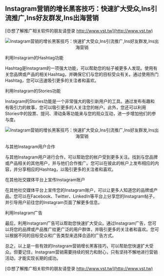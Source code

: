 ## **Instagram营销的增长黑客技巧：快速扩大受众,Ins引流推广,Ins好友群发,Ins出海营销**

[😍想了解推广相关软件的朋友请登录 http://www.vst.tw](http://www.vst.tw)

 <center><img src="https://vst.tw/MP4/tuiguang/png/4.png" alt="Instagram营销的增长黑客技巧：快速扩大受众,Ins引流推广,Ins好友群发,Ins出海营销"></center>

利用Instagram的Hashtag功能

Hashtag是Instagram的一项强大功能，可以帮助您的帖子被更多人发现。使用有关您品牌或产品的相关Hashtag，并确保它们与您的目标受众有关。通过使用热门Hashtag，您可以迅速吸引更多的关注者和喜欢。

利用Instagram的Stories功能

Instagram的Stories功能是一个非常强大的吸引新用户的工具。通过发布有趣和有吸引力的故事，您可以吸引更多的人关注您的帐户。此外，您还可以利用Stories中的投票、提问、滑动条等功能来与您的观众互动，进一步增加他们的参与度。

 <center><img src="https://vst.tw/MP4/tuiguang/png/2.png" alt="Instagram营销的增长黑客技巧：快速扩大受众,Ins引流推广,Ins好友群发,Ins出海营销"></center>

与其他Instagram用户合作

与其他Instagram用户进行合作，可以帮助您的帐户受到更多关注。找到与您品牌或产品相关的其他用户，并与他们合作推广。您可以在彼此的帐户上发布相应的内容，并分享相应的Hashtag，以吸引更多的关注者和喜欢。

在其他社交媒体平台上宣传Instagram账户

在其他社交媒体平台上宣传您的Instagram账户，可以让更多人知道您的品牌或产品。您可以在Facebook、Twitter、LinkedIn等平台上分享您的Instagram帖子，并引导用户前往您的Instagram页面了解更多信息。

利用Instagram广告

最后，利用Instagram广告可以帮助您快速扩大受众。通过Instagram广告，您可以将您的品牌或产品推广给更广泛的用户群体，并吸引更多的关注者和喜欢。您可以根据不同的目标受众和广告类型来选择合适的广告方式。

总之，以上是一些有效的Instagram营销增长黑客技巧，可以帮助您快速扩大受众。但要记住，Instagram营销需要持续的努力和耐心，只有坚持不懈地进行营销活动，才能实现长期的成功。

[😍想了解推广相关软件的朋友请登录 http://www.vst.tw](http://www.vst.tw)



